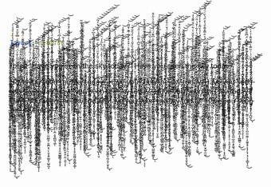 ```yaml
---
layout: default
---
```

fprint 'Have you seen the sky today?'
Have you seen the sky today?

H̴̨̛̛͇̞̭̙͇̣̤͓̲͍͉̖̮̬̠̝͙̞̙̯̜̖̗̗̬̍́̔̓͗̾̈̈́͐͊̾͑̈́̇̈́͌̆̂̍̒̔̾̓͛̉̾̀͘̚̕͠͝͝͝ͅͅa̸̡̡̳̻̦͍̞̤̩̜̼͇̜̖̭̠̯̘̎̓́̔̔̄̎̿͂͌̓̋̾͂̔̈́̿̃́͂̎͗̿͒͂͒̿͊̈́̈́̀̕v̵̧̛̛̦̜͇͉͎͚̼̱̳̞͎͈͇̳̝̤̥͕̲͌̉̓̓͌̀͋́̆̈̍̀̏̃̋͊̎̚̕͜͠͝ͅè̶̡͉̘̳̲̗̪͇̩͕̮̞͎̪̻͔͚̫̈̈́͒̈́͌̈͑͒̓͘̕ ̷̦̞́ỳ̶̨̛͙̘͈̲̣̞̦̱͑̓́̄̀̍̅̍̀̀̒̾͐̈́̏̓̌͌͊̃͋̂͛͐̃̀͌̀̽͂̏̆͘̕̕͜͝͠ợ̸̢̻̟̲͙͚̱̣̱̺̺͙̦̬̩͎͔̦̃̋̈́̀͛́̂̓̒̏̈́̋̓̎͑̔͘͠ụ̷̡̡̞̫͇̣̻̪͚̠̜̥͍͉̱͖͉̩͇̯̼̫̺͍̬̲̦̮̖̠̲̟̱̮̮̗̖̳͓̝͇̓̊̂̈́̊͌̂̊̔̈͐̈́̃̐̊̃̀̆͑̐̔̄͘̕͝͠͝͝͠͝͝͝ͅ ̵̨̧̛̛̼̭̜̪̤̺̖͕̱̯͖̙̙͓͓̓̄̐̀̆̀͛̒̎͐̾͂̏́͂͌̀̇́̀͆͒̍͒̾̓̕ș̸̡̧̺̯͓̘͕̹̦͍̳̥̙̹͚̮͓̭̠͔̠̬̱̩͍͉̟̻̓̈́̓̀̎̏̄̑̊̏̽̉͊̃̀̊̈̑̇͒̒̐̍̈́̀́̈́̍̐́͘͝͝e̸̡̛͔̥͕̰͈̦͕̞̳̻̲̱̪̣̞̩̤̞͉̰̣̺̰̥̮̮̼̲̖̼̻̍̌̈́̌͑̏̒͂̈́͗̇̀̇͒̚͘͘̚͘͘ͅͅę̷̛͙̼̬͇͔̪͓̜͖̞̯͚̖̮̪̜̠̙̥̺̯̠̳̺͋͋̍͒͛͌̀̑̏͒͆͛̂̍͂̐̾̽̈́̿̽͗̈́̀̌͒͗͑͗͘̚ͅn̶̢̮̺̻̖̉̈́̆̀̈͌͊̕ ̷̧̛̙̳̮̝̩͖̗̪͕̦̪̝̻͖̱̲̦̻͙͙̑̏͌̌̄̓̌̀̏̄͛̈́͛̃̃̈͆̎͝͝t̷̢̨̡̢̡̺̫̝̘̯̣̪͎̱̳̪̭̞͖͙͚̪͇̥̘̮͖͎͓̙̰̪̯͖̙̼̳̂̓͒̉͒̌̒̒̾́̿̈́͊̅͘͝͝ͅh̴̳͔̰̦̲̠̺̲̗̰̪͖̾̅̽̈́͗͑͒̒̂̂̉̽̈̔̀͊͌̅̑̏̑̾̏̕͘̚͝͠͝ͅe̸̡̢̩̬͚͇̙͇̼̦̙̠̣̤̘̹̥͕̖̺̱̥̤̟͔̼̠̝̯̞̼̹͎̓͆̎̃̈́̀̈́̂̽̃̅̾͂͂͊̇͌͂̔̑̍̈̅̔͗͊̋͌̇̓̆͋͗̍͂̍͘̕̕͝ͅͅ ̸̡̢͙̠̟̦͈̬͉̲͉̟̥͎̙̞̩̤̀̈́̈́̎̋̅̉͐͋́̿̋̑̋͗̐̃̔̒̕͘͝ͅs̶̢̛͉͍͍̬͎̱̹̬͙̬͚̞̜̹̱̹̮̍̑̿́̀̐̈́̓͊̈́͌̂̑̾̕̕ͅͅk̴̨͎͉͈̱̯͉̦͇͙̠̙͎͍̠̣̺̼͖̬̜̜̘͍̮̝̜̟̳̲̤̫͔̣̖͖̞̮̼̏̋̏͂͂̈́̓̾̒̽̀̂̈́́͝ͅy̴̛̛͕̘̙̙͖̫͙̫̖̻̝͒̏̎̽͑̂̀̔̓͊͐́̀̈́͐̊̓͊͆́̈͐̿̈́̑̆͆̉̇̉̀̋͂̚̚̕ ̸̡̧̧̨̼͇̩̻̼͙̟̺̪͎̼̰̩̱͓̖͖͈̝̯̼͔̥̞̰͔̰̗̻̠̪̼̹̟͈̙̝̼͎̞́̈́̀̇͑̈́̎̏̐͐̀̑̄̀̋̒͑̈́̅̃̈̾̊́̅̔̂͋̇̌́̕͠͝t̴̡͚̄͗̐̀̚͜͜͝o̴̢̡̪̥͙̥͇̠̭̦͇̤͚͕͓͉̙̫͌͆̍̆̿̽͊ͅd̴̛̛̂͂̇͊͐̓̆̾͛̏̓̈́̓̆́̔͆̂̂̏̋̿̈́͒͆̌͜͝͝͝͠͝à̶̧̨̨̢̨̧̩̙̦̳̖̟̱͔͔̥̝̳̩͇͇͚̤͓͍͎͉͈͚̮̜̫̬͎͖̺̥̖̣̼̤̬̅̎̐̀̔͛̉̊̉̅̍̎̏̓̆̋̈́̓̀͗̿̈́͌̉̀̎̈́͛͛́͂̚͜͝͝͝͝͝͠͠͝͝ͅͅy̶̡̨̢̖̩͈̗̭̬͓̳̟̙̞̣̬̩̺̹̯͔̦̠͖͚̲̺̹̔͊̉͛̒͛͗͗͊̋̉͑̔̂̓̈͋̈͛̇̎̓́̈̇̈́͑̕͜͠͝͝͝͠͝ͅͅ?̵̡̨̢̧̛̝̗̜̼̦͕̺͔̬̙͙̠͖̞̲̫̼̲̩̆̂͋̉̊͑̋̒̈́̽̑̑̅͊͂͒̒ͅ
̶̨̡̨͓͎̰̹͈̰̰̮̟͕̲̭̪͕̞̟̜̰̝͓͎̟͎̦̙̳̺͔̪͖͎̻̞̰̉̈̾̔̑͊̋́̐͛̎̇̓̔͊͂̚̚͠͝͠͝Ḩ̵̢̡̡̟̟̬͇̥̞̟̞͙͈̣̹̠̝͍̹͍̞̫̣̠̤̱̘͍̪̻̬̪̮̯̖̜͔̦̙͔̼͕̮̿́́͜͜a̷̞͎͈̼̭͈̫̭̼̲͉̲̤͎̐̏̅̔̉̇͋̄͒͆̔́̃́̇̂̇̎͛̕͘͘͝͝v̷̨̧̡̢̢͕̭̘̟̤̯̦͉̘̩̮̦͔͙̟̬̪̫̰͈̝̯͖̳̥̦̬͎͇̰̞̯̖͈̩̻̮̾͛̐̀͌̍̂̔̂̑̈́̕ͅͅê̵̢̨̡̢͙͔͉͖̼̱̼̻̳̠̲̫͖̯̥͕͈̘̳̝̗̤̖͇͚͈͔̊̾̓̇̊͋̈̇͗̈̆͆̊̊͂̈́́̾̂̇͒̋̓͋̂̌̄̾͘͘͘͜͝ ̵̲̣̠͑̈͊̋͋͛̈͑̽̀̄̏̀̅͝y̵̢̛͙̜͖̫͓̦̘̘̬͙͔͎͕̤͔͔̾͊̊̃̋͌̈̄̾͆̒̀̈́͌͊̈͌͑͗͒̊͒̏͐̆̇͂͊͛̄̋͂͑̕͝͝͝͝o̷̧̢̨̠͖̰̼̻̯͕͔̳̘̯͈͚̤̝͙͎͓͕̼̮̟͕̰͓͈̣̻̱̲̬̰̠̔̀̀̉̈́̀̈̾͗͗̔͆́̃̀́̃͜͜ũ̵̢̧̮̙̤̩̹̭̹͔̜̮͍̺̮͕̼̜͂͒̕͘͜͜ͅ ̵̡̢̛̻̘̟̪̥̮̫̞̣̦̰̫̝́̔̈́͒͒̾̂̆̎̉͌̓̏̏̅̿̂̍̃͆͐͌̈̃͐̍̇̋̉̚̚͝͝s̸̡̢̨͔̩̥̰̫̝̝͚̻̱̺͓̦͇͍̤͎̰̹̬̪̠͙̯͈͔̟̭͍͈̺̥͓̘̙̞͉̥̩̩̒́͒̉̓̏͐͆͒̀͋̍̎͊̇̆̇̾̌̎̅͆̀̍̏͘͜͠͝͠ͅȅ̴̡̧̛͚̠̼͖͕̤̫͎̼͖̩̰̦̰̣̤̠̖̝̪͙̹̒͊͊̉̓̑̅̐̄̓͗̀͗̊̑̉́̇̌́͘̚̕͜͝͠è̵̢̧̧̛̜̺̹͇͈̣̫̦̯͎͉̦̥̥̙̥͖͈̱͖̩͇͔̬̤̣̖̗̤̞̥̪̩̤̬̬̳͌̌̊̓̐͐̽̔̈̄̃̒̾̀͊͋̋̇͊͂̃̓͛̏̔̈́͑̚͘̚͘͘͜͜͝͝͝n̸̠͙͉̘̗̓̏̓̇̒̉̀́̒͌̈̇͗́̓̇̚͜͠͝ ̵̨̢̡̥͇̙͓̜̻͖͖̖̻̯͎̪̥̖̳̗̇̌͛̔̋̋́̉͒͒͂̅̽̇̈́̈́̓̇͐̊͗̌̋͆̿̑̏́̐́̃̉͘͘̕͝͝͠͠͝͝t̷͉̬̦͚̲͕̮̉͂̒͋̔̓̎̌͂̈́̃̏͋̈̽́͛͋̀̈̇̒͐̓̂̓͆̈́̀̀̒̌̈́͘͘͜͠h̵̢̡̢̛̹͉̤̼͈͖̙̯̗͉̠̜̟̻̩̙͙̻̳̩͎̦̝̟̤̠̟̗̪͎̲̗̞̳̪̥͙͖̫͎͊̎̑̊̀̇̓͆̉̄͑́̐̓͗̈́̈́͆͐͆̑̽̃̕̕͠͝͝ͅͅë̵̢̺͍̹̹͓̦̖̪͎̝̪̻̯̟̣̺̜̥̺̼̫̟̘̲̟̣̰̭͉́̓̒͑̓̆̅͐̀̉̅̈́̀̀̀̾͌̃̃̎͐̊̋̅͋̉̈́̌̈͗̐̆̏̏̕̚̚͘͝ͅ ̵̡̨̖͉͈̐̽̌̂s̴̡̛͙͉̠̹̠͕͍̜͇̭̼͗̐͛̀͒͆͛̿̏́̍̔̀̌̔̒̔̀̃͘̚͘͘͜͜͝͝k̸̢̻̥̻̥̦̮̻̻̺̜͙̭̞̼͓̤̙̩̩͎̯̞͓͕̞̪̻̬̲̩̘͈͚̞̱̱̎͊̑̑͒͊̔́̎̀̓͗̔͜ͅy̵̨̛̯͇̥̺̞͒͛̏̓̏͋͋̌͊̉̈́͗̃͌́̀̍̇̓̈͌̂̐̅͆͒̽̈̄̇͒̃͘͘͘͘͝͝͝͠ ̴̢̡̹̗͚͙͙͔̉͛̊̈́̇͘ţ̶̧̧̢̡̡̛̘̠̱̺̩̩̪͙̼͉̳̰͇̫̱͉̜̠̝͓̣̹̹̬̦͉͇̹̓̅͌͒͗̏͊̈́́̽̄̈̍͑̂̈́̀͛̀̊̈͋̄̿̔̍̄̇͘͝͝͝ǫ̶̧̡̛͇̤͕̺̤͓͙̲̫̙̯̂̓́̀̀̌͒̂̅̾̾͐͆̏̇̍̋̃̐͊̀̾́̕͝d̵̛̯͚͇̦̻̬̝̞̘̭͖̣̠͓̬̰̅̽̓͗͗͆̑́̀̔͌̆͋̾̍͒̚͝͝ă̵̧̢̛̛͓̩̭̺̻̱̮̭̜̯̪͚̦͇̘͎͓̞͖̪̹̳͕̙͒̈͂̑͊̓̀̉͗́̅̓̈́̊̌͆̈́̾̔̅̅̈́̚̚͘̕͝ÿ̵͉̮͕̘̘̣͎̠̳͉̟͍̖̱͓̹͙̫̬͕́̒͆̉͆̽̿͌̽͆͆̍̂̾̍͛̈͑͆̑͒͒́̈́̒́̉̆̅̾͑̽̽̀̂̿̌̆͜͜͝͠͝͝ͅͅ?̶͎̣̟͚̗̲̗̪̥̎͗̔͑͆͂̿̐́̾̍͂̿̔̐̅̇̄̃̿́̈́̒̂̿̽͌̌́͛͒̋́̀̏͑̈́͊̈́̚͘̕̚͝͝Ḥ̶̢̢̡̡̟̬̗͙͈͉͉̬̦͕͔̊̈̀̐͐̌̿̂̓͋̄̍̃͒̀̂̐̄̈́͌̀͘͝͠ą̴̛̪͍̯̝̪̘̗̖͓͙͗́̅̀͊̒̎͆̓̍̎̈́͘̕v̷̡̛̤̻̘̞̥̳̥̪̝̘̯̙͋̾͗̑̕̕͜͜͝e̷̡̞̜̪̗̮̦̙̘̟̮̭̊͌̈́̄̓̊͆̌̈̂͒͒̌͊̾͘̕͜͠ ̶̨̧̝͇̯̳̫͍̗̪̘͚̖̦̳̖͚̭̯͔̋́̄̈́̇͆̄͊̈́̐̔̃͆̿̿͊̎͋̈́͜͜͠͝y̶̡̧̛͙̣̜̲̰͎͓̲̝͓͇͔͙̼͈͚̖͇̩̼͈͙̙̞͔̱̩̜͔̪̪̯̼͒̿͊̇͊̈́̂̀̋͌ͅͅo̵̡̨̡̧̢͍͍̟̖̯͚̤͖̮͖̪̺͚͉̟̹͖̩̘̎͋̓̀͌͗̉͆̃͋̀̈͊͛̐͗̓͋͜ư̷̡͉͚̭͓̳̘͛̀̉̈͋̔́̏̀́͋̇̀̃͐́̍͘͘͝ ̷̧̞̎͛͆̀̉́̉͑̈́̅̈͆͂̂̕͝͝ŝ̷̢̡͚̰͈̲̺̳̖̯͕̼͙͖̳͍̯̖̻͓̗̜͈̙̝́̈́̓̔̀̌͐̅͛̉͂̐̓̇̇͐̏̊̓̋͗͐̋͊̿̚͜͜͝͝ͅͅe̵̡͕̠̫̹͉̗̤̥͐̉͘ë̸̖̣̩͕̺̣͔͇̳̭̲̪̱̟̹̆̂̈́͑͒̉͘͘͝n̶̨̼̰̳͚̲̝̣̼͍̳̗̦̰̣̬̣̝̣̞̰̝̪̺͉͋͗̓̂̈́̓̈́͊͐̌̌̈́͗͗͂̿̾̈̒̆͌͗̉̓̀͜͝ͅ ̷̠̺͗̊̈͊̓̇͌̓͛̆͋̎̑̎̒͊̑͋̓̂͐̌̈́̕̚͝͝͠ẗ̶̡̙̬̳͚̭̟͍͖̥̹̖͉̟͇̫̎̌̅́̊̈́͛̅̚̚͜ͅh̸̡̢̧̢̧͕̜̣͍͍̹̘̩̯̱͇̮͇̳͉͚̼̠͓͚̼̲̣͎̦̻̻̮̬͚͖̟̰̓̈́̆͂̐͒̂̿̃̊̈́́̀̌̂̓̽̑́̉̆͜ͅe̶̮͚͕͈̻̜̤̜̖̠̥̖̙͖͙̍̾͆̈̏̊̀͠ ̴̧̧̧͇̣͕̻͕̣̿̔́͗̅̊̊̈́͒̽̈́̀͑͑̽̽́͑̍̉̆́̄̒̓͌̆̇̈́͌̍͘̚̕͝s̴̡̘͖͎̲̤̘̝̝͔̬̰̺̝̘̟̞͔̗̟̖̗͈͉̤̩͇̤͜͝͠ͅk̴̢̡̡̡̤͕̱͔͇̘̘̞͔̪͉̤̬̩̯̪̼̯̝̖̫͕̖̥͙͍̲̫͒̽̋̿̔̓̏̓͒̽͘̕͜y̴̡̨̺̭̤̗̺̘̱̭̭͙̤̤͖̟̐͗͛̔̓̋͐̃͛̂̃̎ͅ ̶̛̛̙̝̤̳́͑̔̆̇̉͗͋̒̊̇͂̋̔͂̅́̃̀̔͒̓́͛̂̌ẗ̵̨̢̧̨̟̞͎͚͎̬͉̥̣̮͈̙̩̞̱̼͓̦̝̺̦͉̙̩̲̻̮͎̤̤̳̙̩̙̙́͗̈̍̈́͊̔̐̉̽͆̈́͗͂̓͌̀̈́̍̇̆͂͑̅͌̚̚͠ͅo̶̳̪͋̋̀̽͋̋̾̊̽̽́́́͝͝d̴̨̛͉͔̩͎̪̓͆͂͊̏͒̒̌̏̇̅̈͂̈̋̊̐̈́̑̍̏̓̉̾̓͒̐̆̑̋̆͘̚̚͠͝͝ä̶̡̧̛̤̞͕̥͇͍͉̲́͗̈́͋̃̔̓̀̍̂͗̎̈́̄̃̒͐͋̈̓̓̔͂̌̓̆͝ȳ̸̧̲̗͓̟̩̪͙̣̺̹͙͚̺̠̫͉̔̽̋́̅͜?̷̧̺̲̬̪̦̩̯̤̥̝̲̺̰̹̼̤̺̠̭͖̘̦̝͛̍̆̔̔̈̄̈́̅̈́ͅH̶̢̛̛̛̩̹͈̙̭̲́̈̐͑̀̉͆̎̈́͐̓͛̓̋̓͑̀͛̌͐̏̓͐̓̀͌̆̾͆́̓̽̿̔͊͘͘̚͝͠͝ą̴̡̬̺̩̗̥̼͈͍͕̜̩̦̞̻̭̞͍͈͚̝̰͔̼͍̱̪̣͉̠̥̺̮̖̦͙̇͂̏̒̇̏̿͊̆̍̾̒̐̀̃̓̊̓͋̀̈̃͝͝͝͝ͅv̵̢̢̨̧̢̢̨̧̛̛̜̥̳̭͉̜̲̯͓̯͎̠̼̳͓̤̣̰̞̳͍͚̤̮͙͉̹̦̝̦͉͎̮̹͎̀̒͗̈̏̋͒̀͋̈́͋͛͆̓̆̒́̀̎̆̍̃̃͗̿̚͜͝ͅͅe̶͉̞͚̓̐̈́͆͆͑̈́͂̓̆̒̅̄̈́̽̊͛̍̓́̕͘̕͝͝ ̶̧̧͎̳̱̳̤͚͍̠̗̄͌̈͊͐̃̉̀̾͆͐̇́̍̂́́̀͛͑͂̿͆̕͜͝ỹ̷̨̖̺̖̦̻̲̙͓̳̮̋͒̐̍͌̀͆̕͜ö̸̤̦́́͆̈́́̆̓͊̇̌̀̓̄͗͐͑͝͝͠ǔ̷̹̟̯̫̦̖̼̼͇̖͍̩̟̣͕̜̺̒ ̷̧̡̯͔̜̬̩̣̼̻̯̬̼̼̟͕̫̺͕͕͕̠̰̹͍͕͌̀̍͜ͅş̶̡̧̟̣̝̫͙̟͈̳̱͈̞͕͈̳̗̹̗̳̠̹̖̺͙͉̬̘̞̻̭̭̪̑͆̿̇̊̀̒̈́͜͝e̷̡̟͇̭̭͈̞̯̰̹͎̺̼͎͔͛̐͋̄̈́͊̾̾̇͆̀́̒̓͛́͗̊̾̍͑̌̄͘͝͝ę̴̡̨̢̧̧̢̗̞̻͕̬̣̼̟͈͓̯̠͖̻̗̫̖̫̣͈͎̘͓̘̖͙̟̼̖̦̖̺͎̖̤̘͋̇͊̈́̽͆̕̕͠n̷̡͔̻͓̭̦͉̗̺̙̰̽͋͂́ͅͅ ̷̩̳̳̰̣̯͎̺̤͍́̏̿̅͂̾̍͆̓̉̈́̆̅̒̈́̔̊̽͂̿͆̏̋̆̈́̕̕͝͠ͅt̶̢̨̢̢̧̺͎͎̺͍̣̗̤̜͔̻̬̬̣̯̼̫̣̗͖̘͕̞̭̖̘̲̟͇̜̒̒̆̓̆̉̓̂̏͐͒̂̂͆̿͒̑̑̇̍̀̔͜͠͝͝͝ͅh̸̡̢̢̢̨̛͉̘͍͇̱͕͚͓͎̮̻̘̦͕̱͙̫̗̖̫̥̩͚̟̰͎̦̟̳̫̫̺̻͉̻̓̅̍̽̀̄̉̀̓̿͌͌̈́̈́́͋̀̂́̐̉̎̈́͑̀̆̓́̊̉͐͋͐̏̕̕͜͠͝͠ͅȩ̶̡̛̬̭̭̩͍͍͙̪̙̯̯̞̦̞͌̃͆̽̊͋̔͌̈̽̀͋̅̒́͆̓̆̿̓̍̓̓̈́͋̄̈́̍̀̀̈́̎̃͑̎͘̚͘̕ͅ ̴̧̡̗̠̺̲̪̩̻̤͇͔̘͗̊̄͊͒̈́̓͘̚ͅş̴̨̖͔͕̣̙̘̜̳̳̗̤̩̙̖̩̯͙̼̪̬̗̭͇̠̼̞͎̰͓͐̐̅͒̌͋̎̿͑̏̐͑͒̽̆͐͒̀̈́̌͘̚͜͝ķ̸̨̢̨̙̩̯̥̫̮͍̗̰̮̜̫͎̮̪̗̤̭̰͍̠͓̦͓̼̹̺̪͙̦̗̦͖̥̖̔͑̓̇̓̉̐̔̓̀́̽̂̽͊̔̚͘͝͠y̶̨̨̱͙͔͈͖͉͕̤͍̹̞̜͓̠̤͑̂͂̃͑̓͐̽͑̇̄̐́͜͜͝ ̸̡̧̡̛͉͔͇̠̲̼̘̫̞͙̜̪͈͚̙̜̳̱̗̣̣͙͉̯͈̲͔̗̮̱̆̈́̄͆̄͑̌̒͑͊̅̚̕͜ͅt̴͖̳̬̠̞͕̜̮̟̬͚͕̅̃̆̽̈́̾̔̓̀̓̀̓̑̎͒̍̿̇̓͆̑̉̏̓̃̉͐͒̀̒̏͋͊͘͘̚͝͠͝o̵̡̢̢̨̨̘͇̬̹̳̦̞̬̙̻̟̙̟̦̼̦̰̖͚̙̘̜̻̱̭̱̬͖͕̲͚͇̹̟̠̺̺̜̭͎͗̏̈́̂̈̐̕̕͜d̸̡̨̡̡̧͇̹͕̝̥̱̟̼̠̲͇̤͙̝͇͎͙͉̙̤͎̯̥̰̠͇͈̞̗̜͎̥͚̙̮̳͖̝̗̏͒̓͊̄́̚̕ͅͅă̶̘̗̘̜͓̹̙̺͖̝̪̫͔͇̟͖̬̣̼͍̂̐͛́͋̾̇̈̏̔̐̇̆̓͒̊̔̃̂̓̆̀͒̽̔̏̀̈̅̈̈́̅̋̏̀̈́̊̎̕̕̚͘ỳ̴̛̻̟͕̏̿̃̾͋̎̑̉̆̐̾̂̐̅̆̅͛̏̒͂̄̌̚?̶̨̧̨̨̬͍̬̤̪̤̥̣̪̟̮̲̰̥͉͈̻̦̜͉̯͔͈̞̥̩̞͎̙̼̰̩̘̺̲͚̭͚͇̞̇̒́̀̃͒̏̐̓̅̎̌̀͋̐̏̆̅̆̆̍̏͑̇̃̿̾̈̋͑͆͌́̈́͐́̔̋̍̔̋̓̂͘͜ͅ
̶̡̞̘͚̫̙̯̥̣̠͈̮̖͕̞̖͚̟̱͕͍͈̗̳̑͋͂͆̾̓̎̈͝H̵̛̛̛̛̛̬̯͙̼̲̮̹̼̲̰̥̲͎̼̯͉̗̼̙̦̞̙̟̱̝͓͓̹̮̝͚͌̒̒̐͊́̍̊̐̓̾͗̊͑̿̐̈́̈̓̽̅̽̂̋̂̈́̊͆̋͐̏͒̏̈̕͘͘͝͝͝å̸̢̡̛̖̯̮̻̫̻̙͚̰̥̥͛̈́̈́̄̐̎͑̈́̾̄̈́̑̈́͛̂̀̍̽̏̑̿͜͝ͅv̸̧̠̤̰̖̻̲͉̙̦̭̙̲̱̼͇̳̝͓͍̣͙̻̥̹̙̪̬͕̰̹̬̺̤͈͔̬̖̜̀̈́̒̀̔̄͗̅̉͊̀͊̂̐̑̍̃̂͆́̑̈́̐̎̊͂͊̔̿̚͜͜͝͠͠ȩ̵̡̧̡̛̛͙͍̗̹̝̥̦̙͈͚̼͓̞̘̱͙̮̥̩̗̝̬̤͓̘̩͈̙̝͔̟̤͒̓̓̎̀̆̐̂͑̎̄̎̆̈́̇͝ͅͅ ̴̛͔̰̒̅́̿̋͑͌̓̾͋̊̊̓͌̄̐͑͐͐̀͗̎̃̔̎̅̈́̐̇̾̎̉͊̇͐̂̕̕͘̕̚̚y̷͈͈̰͖͓̥͇͈͈̞̭̗̦͚̯͈̞̆̈̾̏̍̊̄̓̀͒͒̓̽̔̌͐̾͌̇̎̂̀̃̆͊̆͛̀̓͑́̋̈́̐̀̿̓̎̕̚̕͝͝͝ò̷̡̡̖̠̘̹̫̣̥ư̷̢̧̨̩̩̝̮̟̳͉̫̪͖̰̝̭̱̜̰̥̦̲͚̪̯̙͛̌̏̌̇͑́̈͗͆̐̓͌̓͂͊̈́̓̀̈́̆͗͋̊̀̉̀̆̅̆͊͂̚̕͘͜͝ ̸̡̢̡̛̹͎̖͔̗̜̿̂͐̔̍̈́̑̅̏͐̅͒̃̕ş̶̨̢̡̡̗͍̗͙̝̞̲͍͔̤̳͕̘̙̝̯͕͍͉͖̼͇̲͍̟̙͔͇͉̲̲̦̻̪̳͇͗̉̓̏̇̎̀̆̑̀̂͘̚͝ͅȩ̸̧̛͔̙͓͈͔̣̠̮̖͕̗̻͕̻͈̭̥̩̲̜̺̙̪͍̬͎͈͉̯͛̋̊͑̇̋̋̒̓̓̿̒͂͒̎̍͂́̀̂̌́͒̓͐̾͂̽͐̌̑̆͑̍͋̈́̑̈͌̾̒̕͜͜͝͝ȩ̷̨̠̻̠̰̥̰̟̹͚̤̮̙͇͈̰͈͙̬̅̿́͗̋̈́̓̈́́̓̂̌̄́́̄͂̾̈̏͊̒͆̇̀̃̂͂̿̄̈́͐̓͋̀̌́͑̂̈́̚͜͝͝ͅn̸̡̡̛͚̪̦̤̱͈͉̓́̈́͆̽̓̉͗̈́̅̿̓͝͝͝ ̴̛̲͈͈̤͈̹̦̺̯̮̙̪̩͖͇̝̻̀̿̑͒͒̽͑̾̓̋̿̊̓͆͗͝ͅͅt̴̨̡̜̭͕͓̠͙̳͉͓̼͓̞͗́̂̌̀̒̏̿̏́́̍̉͛̑̓͑̾͐̊͛̚͜͝͝͝ͅh̸̢̨͙͓͉͉̳̹̥͎̦̗̬̖̺̲̺͚̜̼̻͎̪͙͔͓̝̎̀͜e̷͕̹̩̦̳̮̘̬̘̝̐͊̈́̈͐̋ ̷̨̨̢̛̛̤̪͔̰̭͕̟͖̖̙̝͍͎̘̩͎̯̝̤̭͍̭͇͓̭̙̩̞̯̠͍̰͖͕͇̈́̈́͒̔̑̓̿̂̈́̆͌͐̍̓̀̉͗̽̑̚͜͝s̴̨̢̡̧̛͍̟̹͙̜̳͎̥̣͇̺̰̠͓͍͈͕̙̜̘͙͉̖̩̭͈̱̪͓͕̯̫̩̱̞̩͖͉͛̃̐͒͋̿̑́͌̈̂̅̔̉̿́͋͂̈̄̎̚̚͜͠͝ͅk̷̨̨̡͎̤̮͔̲̦͕̟̣͙̫͙̜̰̤̗̯̘͔̣͇̘̪͓̦̓̂͛̇̈̅̒ẙ̴̢̲͎̘̞̬̞̮̩̯̳͉̩̪̖̮̪͓̱̜̭̊͑̈́̒̏̓̄̈́̄̋̑̿͑̾͂͊͋͘͝͝ ̵̡̡̛̜̩̫͕̣̺̦̲̝̰͈̱̜͕̭̠̮͚͈͉͚̜͓̦̦͙͙̖̠̦͓͈̖͙̙̰̿̄͐̆̏͂̐̋̌͌̇̇͛̈́̿̆̽͆̈̓̇͑͊̍́̈́̀̏͘̚͘͜͜͝͝ͅt̸̛͕̒̊̈́̀́̅̓͛͋̐́͆́̈́̎́̒̇̈́̂̓́̈̊̚ǫ̶̨̧͚̯̙̗̩͉͍̝͚͎͇̞͎̼̅̈́̓̈́̍̋̑̋̄d̵̥̘̯̣̥͈̩̜̭͕͍̖̱̗̥͕̬̣̯̦̫̏͒̈́̊̃́́́̿ą̵̡̰̥͉̭̤̠̪̠̤͉͎̤̘̠̭̰̥̺̱̝͍̫͕̤̠̭̖̍̈̓̃̄̌̊̂̑͆̍͒̀͋̾̿̿̂͌̂̿͒̔̕̚̕̚͘͠͝͠ͅͅy̷̢̪͖̬̬̖̫̱̟̟͉͆̂̔̓̈̽̉͒͐͐̈́͗͆̑͋̀͌̿̾͂̆͊̑̓̋͆̽̈́͆̃̄̋̊͘͘̚͠͝͝͠?̸̨̛̛̛͔̯̩̙͔̰͉̓̾͗͗͐̃̎̈́̓͊̒̾̄̒͐̕̚͘͝͝͝͠
̴̨̢̨̡̬̺͍͓̟̠̥̦͙͎͓͉̱͓͈̖̖͇̼̟̩͉͚̤͍͕̬̣̘̼͚̺̖̹̪̊̇̏͛̄͋̇̽͐̀̆̑̀̀̉̂͐͗̀́́̅́̓̍̀̎̆̐̐̕̕̚̕̕̚͘͜͜͝͝͝ͅH̴̡̡̡̝̳͙̮̝̲͍̖̲̣͇̯̲̗̭̲̬͇̻̜͕͔͉͎̪̗͇̯̅̔̓͜͠ͅą̶̢̛̦͇͍͓͚̫͍̫̩̟̑̑̓͋͛̓̑̀͛̀͊̑̓̓̔͜͠͠͠͝͝v̶̧̡̨̛̘͈̱̦̯̯̳̱̣̜͙͚̹̯͍̙̟̯̬̱̮̬͕̠̭͖̙̥͔̹̰͕̗̫̺̘͑͑̒͊̏̓́͒͗̾̉̑̎̀́̂̔̏̚̕͝͝͝͝ͅͅė̵̢̡̧̲͙̜̹̝͍̮̰͉̠̪͖͕̗͙͕̰̠̭̣͙͕͚̼̜̫̙͎͛̍ͅͅ ̸̧̤͖̟͍̬̼̼͇̪̞̠͙͈̝̯̱́͗̔̈́̈̈́ͅỳ̷̨̛̤͖̱͈̞̥̩̪̯͔̠̩͉͓̽̆̓͂̓͂̅̉̀́͂̐̇̈͌̈͘͘͝ơ̵̛͉͔̠͓͙̫̏̀̿̋̇́̉́̍̚ư̸̢̢̨̧̡̘̣̥̣̝̜̻̼͙̘̙͖̩̳̟̻͖̳̤̲̼̙̭͈̦̮̙͚̯̟̖̣͉̯͔̩̬͚̈́̈́̀̏̍̇̃̌̏̽͛̍̀̈́͘̚̕͝͝ͅͅͅ ̷̧̨̛̰̹̟͚͕̬͓͓̬̼̠̺̓̈͑͋͑̓͆̌̀̊͆̎̈́̂̀́̐̋͐̐̀͋̍̀̊͘̚̚͠ͅș̵̢̡͉̯̬̥̪̙̪̟͙̫̜̟̠̭̇̐̀̐̌̉̋͒͛́́̅̈̚͘͘͠ͅe̷̡̨̢̛̛̩̫̟͍͕͍͎̩̝̠̪̮̝̭͖̮̦̠͖̮̻͈̜̮̼̪̞͉̗̹̬̞͍̫̳̞̜̺͍̲̥̊̈́̐͌̌̾̿͒̀͐̽̓̅̀̌̏̽̔́͑͐̋̉̃̅̓͆̔͑̅̅͗̀́̔̾́́̎͝ė̴̛͚͍̞̼̤͋̿͊̿̀̽̈́͆̆̑̆̓̐̏̎́͗̈́̃̋͑̒̍̅̒̾̑͋̈̚͠͝n̸͇͕̬̱̒͂͆̏́͐́̓͗͐́̉̈̔̀̈̿̂̃͋̆͝ ̵̡̧̡̰̗̥͚̱͉̻̻̤̤̥̝̞͇̭͚͚̪̖͉̤̱̬̫̘̭̩̝̝̯̫̯̺͇̻̘͓̬͎̎̒̿̃̿͋̍͛͊́̍̌̏̄̄̓͌̏͘͝͝͝ͅţ̵̧̧̧̡̬̖̣̬̣̹͔̺̮̩͍̳͓̫̥͇͌̓͂̏̆͒̑̌̊̿̓͆͒̂͌͊͑̈̈́̈̊͐̉̚̚͜͝h̶̨̢̧̢̛̹̮̻̜̞̠͉͖̼̫͉̠̬̲̳̙͈̱̯͚̫̳͉̬̙̝͉̫̫̖̬̦̯̤͕̰̩͎̎̂̈̌͌̈́̓̀̀̀͑̑̐̋̃͛̊͆̄̔̃̿̄̂̓̚̚̚͝͠͝ͅẽ̷̢̟̦̟̥̟̺̖̘̘͚͉̬͋͛̏͌̇̈́̓ ̴̢̛͚̱̫̥͕̠̰͉̙̼̫͖̜̰̹̭̣̰͖̭̱͈̣̠̘͙̫͛͑̋̀̅͆̂̓́̌̃̽̈́̃̌̑́̓͗̑̈́͋̊̐͊̂̃͋̀̓͒̆͜͠͝s̷̨̢̡̡̧̡͖͉͙͇̤͇̝͉̰̗̳̮̲͓͔͈͖̗͎̫̻̭̗͙͓̯̩̰͚͖̯̰̬̻̹͇̋͂͊̎͐́̌́̓̄̊̂̃̉̾̏͂̿̋͌̂͂̽̅̍̋̎̇̀̕͘̚͘ͅḱ̷̦̤̠̗̲͖̗͔̠̬̟͕̘͈͖̖̣͙̺̹̄̇͌̅̌̆̇̌̆̓̓̓̄̈̄̈́̈́̄̌̆̆̇̅̑̃̌͘͘͜͠͝͝͝ͅͅy̷̧̻̟̫̬͕̦̫̬̰̣̤̤̪̱͇͉̦̳̯̜̯̣̺͔͈͎̬͕̦͂̍̃͒̓̊̃͌͊̋̄̓͆̌͛̍̄̂͆͒̌̇́̔́̈́́͛͗̀̏̊͊̊̂̅̅̈͋̅̌̈́͐̑͘ͅ ̸̡̧̡̨̯̘̻͇̙̠̳͍̖̞̖̫͉͖̤̻̩͎̰̺̞̞̲̯̤͇͖̳̥̎̐́͆̾̉͑̌̔̂̈̿͌͐͋̿̏͋̕͜͜͠͠ͅt̶̜͖̞̤̙̠̣̩̪̩̩͉̭͖̤͇͙̟͈͓̥̹̠͉̖̙̗͈͉͓̆͋̑͜ờ̴̡̨̢̻̘͇̩̟̜̗̩̺͈̰̞̝̜͉͑̽̏͆̓̐͋͊̋̎͌͒͊̊̂͛̇̆̋̓̓͆̓̏̆̉̄͌̎͑̄̐͜͜͠͠ͅͅḑ̸̡̧̨̛̛͈͙͖̺̙̞͇̱̞͔̝̥̖̩̭̲̬̗͓̞̎̈́͗͆͊̀̃̌͋̓͒̉̈́̆̈̈̍̊̈́̊̓̔̐͗̂̄̂̒̒̑̅͂͘̚̕͘͝͠͝͝͝͠a̷̛̟̭̞͍̘͋̔̒͐̓͐̓̿͗y̸̢̨̛͓̯̮͕̤͔̭͙̜͓̮̝̻̳͙̰̹͙̥͓̟̥̖̹̺̳̤̪̣̅́̾͑̈́́͛̊̂̊̆̕͠͠͠͝ͅ?̵̢̨̨̢̧̢̢̬͇̹̟̣̩̜͈̞̮̩̩̲̙͕̳̮̣̘͔͔̳̣̱̗̺͈̳̮̹̪̗̬̗̫̝̝̄͂̂̍͊͌̑̂́̆̚͜͝͠ͅH̸̡̞̥̫͉̠͖͕̱̞̝̦̝̼͎̱͗̑̏̏̊̈̍̏̓́͑͗̎̑̋̂̆͗̈̃̎̿̈́̓͒̔̆͂͐͂͛̾͊̓̏͛̒͘͘͘̚͜͜͝͝͝͝ä̴͔̰͇͑͌̀̅̉̐̎̅́̽̆̽̈́̓̈́̈́̆̌͗̇̽̉̀̏̍̇͑̏̃̇̀́̏̕͘̚̕͠͠͠ͅv̴̲̭͔̳̦͉͕̼̥̘̫̟͇̩̬̽͑͋͐̄̏̈́͆́̊̀̿̀̑͗̽̕͘̚̕͘͜͝͝͝͝͠ẻ̵̡̢̧̨̢̛͕̙͎͕̞̟̞͎̯͚̬͔̙̙̫̜̫̪̩͈͎̯̲͚̖̯͈̘̮̻̽̎̀̑͆͛̌̽̓͗̉͂́͑̒̓͑̊̂̐̿͛̊͛̒̈́̆̓̓̀̍̚͘̕̚͜͝͠͠ͅ ̵̲̼̙̣̫̂͆͊̌̒̅̈̊̑́́̏̾̓́̔̐́̅̕̕̚͠͠͝͝͝ÿ̴̡̤̖͔̝̪͉̝̺̤̰o̴̝̹͎̙͙̯̭̭̹̥̳̠̲̩͇̮̖̿͑̓̐̇͑̑͌̅̎̀͊͑̓ͅų̶̡̱̮͔̞̖̟͙̝̞̮̱̥̲̟̥̮͍̲͖̥͓̹͙͖̤̯̭̠̖̯̹͋̓̓̑̿̋̾̔̿̑͗̍̀̆̈́͋͋́̾́̈̓̉̕͜͜͠͠ ̵̡̢̛̖̣͙̬̘͍͇̘̖̓̈́̔̇̃̒̓̑́̓͑̆̄̾̀͛̄́̈́̈́͒͗̂̾͌̓͝ş̶̢̧̨̛̛̜̥͉̫̝̜̹̪̤̣̖̩͍̗̪͚͉̯͖̲̣͇͍͎̭͉̹̹̣̹̺̗̏͑͒̌̔̇̈́͗̀̿̐̆͆͌̋̇̎̀̿̆̉͐̕͘͘͜͜͝ͅͅͅͅe̸̡̨̛̛̞͔̠͓̳̯̪͚̠̣̥̠̺̲̳̫̺̱̗̻͐̐̊͊͋̄̀̎̂̆̀͊̏̓̅̈́͒̿͆͂̀́͌̉͂̀͌̈̾̈́̓̉̌̓͗̎̇̈́̄̚̚͝͠ḝ̵̰̗͇͈̦͍̗̬̥͉͚̻͈̙̫̻͖̥͔̝̣̗̩͜ͅn̵̛̛̛͙̩̭̞̪͍̥̗̰̼͔̍͛͊̾̔̄͐̂͊͆̂͂͂̑̿͑͂́̐̈́̑̃̄̂̓̍̽̆͊̌͋͠ ̵̠͔̫͈̳͓̏̐̆͒̄͠t̷͉̤̹͓̠̹̹̝̥̣͖̠͉̂̄̋͊̌́̏̌̔̀̑͂̂̇͊̊̐̃͒͑̔̄͊͝ḩ̷̖̣̙̰̜̹̹̠̣̫̼̗̫̩̮̫̺̭̠̝̯̦̙̹͈̭̹͖̩̞̭͇̟͒̏̐̎̏͛́̆͂̒̆̈́̀̓̂͘͘͠ḛ̴̥͕̳͚̥̞͔̜̙̘̟̯͍̖̬͖̱̥̹͕̥̪̄̊̽̒̿͂̊̐͆́͑̒̆́͐̒̓̆̀̓͐͛̍̀̎̍͘͘̕͜͜͠ ̴̧̨̛̖̗̫̼̫͔̩̲̬̤͕͙͖̦͈̮̲͓̰̭͔̹̝̹̜̞͉͍̓̇̋̄̈̋̀̔͆͊̉̀̈̈́͑́͂̉͘͜͝͠ͅs̸̹̰̽̉̈́̿̉͌͑̽̇̐͒̀̓̍̿̌͛̍͑͠ķ̶̛̖̘̮̟̦̞̥̭̱̦͎͕͚̫͇̘͖̙̻̟͔̓́̎̀̌̑̊̓͗̎̈́͐̀̈́́̐̀̾̑͆́̃͛̅̂͊̓̽͒̔͐͘͘̚͝ͅy̵̰̝̘̫̦̲͇̐̔͋͆̾̉͗́̑͆̈́̀͒̚̚ͅ ̸̨̧̡̨̛̺̦̱̰̭̪̞̹̹̲̩̻͈͎̖̰͖͇͚̿͂̀̊̓̽̓̃̓̀̋͆̽̓̀̅̀͒̏̅̄͌̀̉̔͌͘̚̕̕͝͠͝͠t̷̢̧̫̜̮̗̝͖̭̜̥͙̳͎͉̬̬̻͍͎̲̫̪̘̼͈̼̙͎̻͑̆̀̏̓̋͜͜͝ͅͅơ̸̢̡̢͍͕̬̝͕̩̙̳̘̖͓̱͓̪̮͈͖͙̗̤͎̫̯̭͉̳̱̲͕̳͈̩͚͔̖͈̟̬͒̅̂̓͋̈́͆̈́̐̃̉́̃̆͜͜͝d̷̢͇̦̈̑̅͐͛͑̚̕ă̴̛̯̼̭̙͇̫͍͙͚̠͇̮̥̩̫͓̻̞̮̰̻̻̗͓͎͌̈́͑̓̔̐͌̊̌͑̾̒̏̓̀̈́̀̅̒̂͂̅̈́̒̏̊̚͘̚͜͝͝͠͝y̸̢̨̧̛̱̣̰̤͕̯͔̬͎̞̫͓̝͈̘̲͔̪̳̥̘̭̘͓̜̣̦̮͚͂̎͋̔͆́̐̒̽͑̈͊̃̅̾͆́͑̆̒͌̂͗̆͊̈̽́͑̆̈́̃̾̄̏͊͘͘͜ͅ?̷̧̨̛̬̰̗̱̤̭͖̻̼̰̭̰̝̰̻̦͔͕̝̪͎̘̘̳͕̬̾̓̓̍̉́̈̊͌̑͗̿̉̓̍̒̏̿͗͑̆̔̔̀̓̕͠ͅ
̵̨̡̨̡̢̟̹̖̬̠̼͙̭̬̭͚̻͔̱͔͓̳̪̝̲͇̤̝̙̫͓̺̹̲͖͐̏̐̉̑̎͛̃͛͛̒͛́͌̽͑́͂̈́̉͘̕͘͜͝͝͠H̷̛͕̰͙̼̫̩̬͙̼̻̯̜̘̹̳͎͙̤̒̊͋͂͆͌͊̒͛̽̓̊͒́̃̔́̕͘͘ͅͅa̸̢̪̬̦̯̫͖̠̝̪̝̣͕̖̰̖͌̈́̍͛̀͋͛̾͋͆̍̀̅͌̈́̚̚̕͝ṿ̴̧̨̧̧̨̝̻͕̩͓͙͖̥͎͙̝͇̪̹͙̞̗̫͓̺̳̭͔̻̲̓̈͛̓̔̄͒̈́̄͠ͅẽ̵̬̟̼̈́̉̂̃̍̓̔̓̇̉̃́̈́̉̒̐͌̂̂͑̒̿̇́͋̈̀̆̕͝͠ͅ ̷̧̤̲̗̹̳̜̟͉͕͙̪̝̯̠̹̘̥̪̬͉̈́̑̈͒̽̽̀̓͊̏̓̅̽̈̽͗̾̀͐̓̓̈́͗̍̎͒̒̏̄̈́̏̋͒̑̎͂̏̒̚͝͝y̷̢̧̢͎͚̥̭̘͕͖̜͚̮̜̼͍͉̪̟͍͍̬̠̜̤̳͇̪̙̹͙̟͈͖̆̋͋͋́̿́̾̽͛͊̐͑͋̇͑̌͊̎̎͜͝͝o̸̝͚͇̪̰̙̤̙̩̼̙̹͉̿͑̔̆̎̊̽͛͌́͂̈͛͜͝ư̷̢̧̢̢̢̦̺̭͙͙͔̰̯̻͓̝͓͇̺͈̭̪̠̲̯͈͙͈͚͉̤̰̥͇̳̌́̽̎̒̌̊̈́̏̽̄̋̾̍̓̏̓̓̿̌̅̚̕͝ ̷̡̛̜̪͙̄̂̽̽̈̈̈͘ş̵̡̨̛̼̹̮͇͙̣͓̤̠̗̳͎͓͕̤̫̭̪̩̟̪͇͇̠͔̮̀͋̄̂́̽̾͐̀̒̄́͑̔̄̓̓̉̉͒̋̍͗͌̑͑̔̏̇̆̅̃͂̿̀̀́͋͘͘̕͜͜͠͝͠ę̵̧̻̱̻̹̤͈͍͙̖̦̬̀̌͒͑̀͌͐̈͂̆̏̄̅̀͗̄̀̓́̽̅͒̍͐̽̂́́͂̍́͋̚̚͘͘͠͠͠ͅė̷̡̨̧̡̧̜̰͇̤̱̞̘̪͉͇̯͕̜̪̯̼̣̳̦͙̰̼̥̥͕͙̗̞͔̣̘͔̝̲̲͓͎̤̓͌̓́̈́̀̄̇̎͆̓̈̈́͂̀̈́̈́̈́̀͆̿̔̋̚͘̚͜n̷̳̩͎̱͎̉̍̑̆̆͊̋̾̊̓̅̓̈͗̑̓̀̇͋̏͗͐͠͝͝͝ ̵̧̢̢͖̰̠̞̙̭̻̮̫̪͈̤̪̩̠̯̙̬̣̙̣̗͈͓͔̝͍̬̟̖͕̞̦̩̣͔̈́̃̈̊͊͒͊͒̇͋̈́̌̚͘͜͝͝ţ̸̛̝̹̌̉̅̈̒͋̇̇̆̉̾̌̃̾͒͋̆̓̓̐̾́̋̊͆̆̃́̌͐̾̃̊̓̚͝ḩ̵̢̨̨̨̧̧̮̯̣͇̬͉͈̗̪̜̬͈͖͚̫͇̖͎͖̝̹̳̰̺̪̱̼̹͎̘͍͙̮͍̦͗̓̇̏̓̌͒̒̅͜ͅe̶̩̣̳̫̝̜̖̱͎̳͓͓͓̰͚̜̜̰͖̻̯̞̺͓͙͈̬͇̬̜̺̝̬̖̝͈̞̰̱̋̓̀̔̃̓̔̋̀́̌̊̃̄̓̀̅͌̏͐̐̅̿̑̏̏̐̄̕̚͘͜͝ͅͅ ̵̳͎̺̯̬̱͈̩̟̱̞̃̊̐͗̏̃͐̒̈́s̴̨̨̛̛̤̳̼͚̗̪̫͒̀̀̒̇͌͗̌͊͊̄̍̆̃̏̂̔͐̽̊̈́̉̋͋̿͊̑̋͑̑͋͐̌̾̏͘̚͜͜͝͠͝ͅk̷͚̯̤̩̰̦͒̃̊̍̿́̆̆̈́̂̃̏̋̽́́̍̇́͒y̷̛̛̤͕̯̣͕̭͙͈̠͉̹̼͓̯̪̪̘̦̬̥͈̟̥͙͈̻̭̳͙̟̳̅̽̒͊̇̃̅́̅̌̇̉̓̿̾̋̄̔͛͌͋́͛̊̚͜͜͠ ̶̢̡̢̧͎̙̭̤̻̜̯̩̩͎̪̞̻̝̪̼̘̠͈͈̥̟͖̤̘͙̪̗̣͙̲͗͑̓́̄̈̕͝t̵̢̨̨̧̛̛̺̙̤̯̮̣͈͎͈̝̹̙̩͕̯̤̮͚̼͙̪̼̜̼͇̥̟̦̮̾̂̐͋̉͗̇̐́̐͋̍̽̉̀̈́͋́̆̀͗̕̚͜ͅͅơ̶̧̡̨̨̢̨̛̤͕̮͍͔͓̩̲̺̞̠̣̯̰̹̤̜̹̩̙̬̣̬͎̲̰̒̅̎͗̂̈́͆̆̇̌̀̇͛̓̊͑̑̑̃͋̍̓̅̈̕̕͝d̷͓̦̣͊͂̈͂̊͗͆̉͋̈̅̈͑͋͗̈́͋̉͊̿̽̕͠͠͝͠a̷̢͙̘̺̜͎̞̠̞̓͊̆͑̇̾̀̽͛̃́̀̿̎͌̽̊̌̃́̋͛͒͘͜͜͝͝ͅy̵̼̼̆̋̂͂̃̈́̾͝͝?̵̛̣̩̟̞͍͓͕̭͈̫̗̙͕̲͔̮͔̻̺͉͚͊̉͗̊̄̊̅̍̆̆̍͛̊̊̒͐̎̈͐̅̐̈́̓̆̇͂̔̂̕͘̚̕͠ͅ